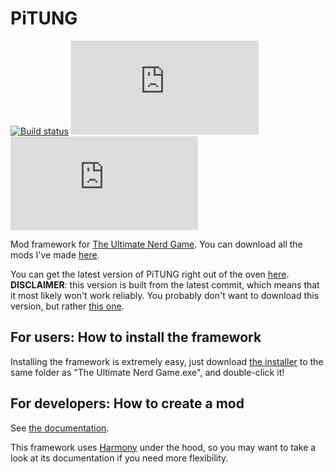 # PiTUNG
[![Build status](https://ci.appveyor.com/api/projects/status/9v5a2adge9t2ysxa?svg=true)](https://ci.appveyor.com/project/pipe01/pitung)
[![PiTUNG installs](http://pipe0481.heliohost.org/pitung/getimg.php?img=installs)](http://www.pipe0481.heliohost.org/pitung/Installer.exe)
[![Latest version](http://pipe0481.heliohost.org/pitung/getimg.php?img=version)](https://github.com/pipe01/PiTUNG/releases/latest)

Mod framework for [The Ultimate Nerd Game](https://iamsodarncool.itch.io/tung). You can download all the mods I've made [here](https://github.com/pipe01/pitung-mods).

You can get the latest version of PiTUNG right out of the oven [here](https://ci.appveyor.com/api/projects/pipe01/pitung/artifacts/bin%2FDebug%2FPiTung.dll). **DISCLAIMER**: this version is built from the latest commit, which means that it most likely won't work reliably. You probably don't want to download this version, but rather [this one](https://github.com/pipe01/PiTUNG/releases/latest).

## For users: How to install the framework

Installing the framework is extremely easy, just download [the installer](http://www.pipe0481.heliohost.org/pitung/Installer.exe) to the same folder as "The Ultimate Nerd Game.exe", and double-click it!

## For developers: How to create a mod

See [the documentation](http://pipe01.github.io/PiTUNG).

This framework uses [Harmony](https://github.com/pardeike/Harmony) under the hood, so you may want to take a look at its documentation if you need more flexibility.
